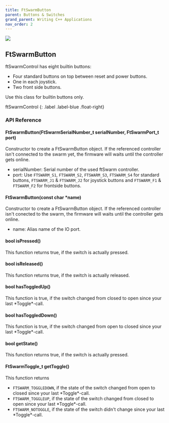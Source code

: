 ```yaml
---
title: FtSwarmButton
parent: Buttons & Switches
grand_parent: Writing C++ Applications
nav_order: 2
---
```

<div class="ftimgdetail"> <img src="../../../assets/img/switches/ftSwarmControl.png"></div>

## FtSwarmButton

ftSwarmControl has eight builtin buttons: 
- Four standard buttons on top between reset and power buttons. 
- One in each joystick.
- Two front side buttons.

Use this class for builtin buttons only.

ftSwarmControl
{: .label .label-blue .float-right}
### API Reference

#### FtSwarmButton(FtSwarmSerialNumber_t serialNumber, FtSwarmPort_t port)

Constructor to create a FtSwarmButton object. If the referenced controller isn't connected to the swarm yet, the firmware will waits until the controller gets online.

- serialNumber: Serial number of the used ftSwarm controller.
- port: Use `FTSWARM_S1`, `FTSWARM_S2`, `FTSWARM_S3`, `FTSWARM_S4` for standard buttons, `FTSWARM_J1` & `FTSWARM_J2` for joystick buttons 
  and `FTSWARM_F1` & `FTSWARM_F2` for frontside buttons.
  
#### FtSwarmButton(const char *name)

Constructor to create a FtSwarmButton object. If the referenced controller isn't conected to the swarm, the firmware will waits until the controller gets online.

- name: Alias name of the IO port.

#### bool isPressed()

This function returns true, if the switch is actually pressed.

#### bool isReleased()

This function returns true, if the switch is actually released.

#### bool hasToggledUp()

This function is true, if the switch changed from closed to open since your last \*Toggle\*-call.

#### bool hasToggledDown()

This function is true, if the switch changed from open to closed since your last \*Toggle\*-call.

#### bool getState()

This function returns true, if the switch is actually pressed.

#### FtSwarmToggle_t getToggle()

This function returns
- `FTSWARM_TOGGLEDOWN`, if the state of the switch changed from open to closed since your last \*Toggle\*-call.
- `FTSWARM_TOGGLEUP`, if the state of the switch changed from closed to open since your last \*Toggle\*-call.
- `FTSWARM_NOTOGGLE`, if the state of the switch didn't change since your last \*Toggle\*-call.